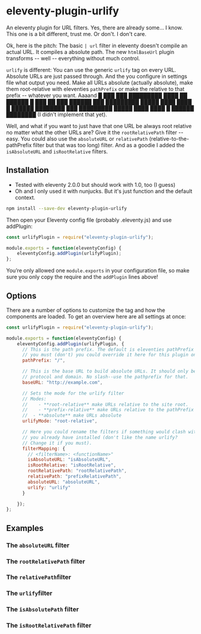 eleventy-plugin-urlify
================================================================================

An eleventy plugin for URL filters. Yes, there are already some… I know.
This one is a bit different, trust me. Or don't. I don't care.

Ok, here is the pitch: The basic `| url` filter in eleventy doesn't compile an
actual URL. It compiles a absolute path. The new `htmlBaseUrl` plugin transforms
-- well -- everything without much control.

`urlify` is different: You can use the generic `urlify` tag on every URL. 
Absolute URLs are just passed through. And the you configure in settings file
what output you need. Make all URLs absolute (actually absolute), make them
root-relative with eleventies `pathPrefix` or make the relative to that prefix
-- whatever you want. Aaaand █ ███ ███ █████████ ████ ██ ██████ █ ███ ██ ███
██████ ███ █████████ █████ ████ ████ █ ██████ ████████ ███ █████████ █████ ████
████ █ ██████ ████████ (I didn't implement that yet).

Well, and what if you want to just have that one URL be always root relative no
matter what the other URLs are? Give it the `rootRelativePath` filter -- easy. You
could also use the `absoluteURL` or `relativePath`
(relative-to-the-pathPrefix filter but that was too long) filter. And as a goodie
I added the `isAbsoluteURL` and `isRootRelative` filters.

Installation
--------------------------------------------------------------------------------

- Tested with eleventy 2.0.0 but should work with 1.0, too (I guess)
- Oh and I only used it with nunjucks. But it's just function and the default context.

```bash
npm install --save-dev eleventy-plugin-urlify
```

Then open your Eleventy config file (probably .eleventy.js) and use addPlugin:

```js
const urlifyPlugin = require("eleventy-plugin-urlify");

module.exports = function(eleventyConfig) {
    eleventyConfig.addPlugin(urlifyPlugin);
};
```

You’re only allowed one `module.exports` in your configuration file, so make sure
you only copy the require and the `addPlugin` lines above!

Options
--------------------------------------------------------------------------------

There are a number of options to customize the tag and how the components are
loaded. To get an overview here are all settings at once:

```js
const urlifyPlugin = require("eleventy-plugin-urlify");

module.exports = function(eleventyConfig) {
    eleventyConfig.addPlugin(urlifyPlugin, {
      // This is the path prefix. The default is eleventies pathPrefix but if
      // you must (don't) you could override it here for this plugin only.
      pathPrefix: "/",

      // This is the base URL to build absolute URLs. It should only be the
      // protocol and domain. No slash--use the pathprefix for that.
      baseURL: "http://example.com",

      // Sets the mode for the urlify filter 
      // Modes:
      // 	- **root-relative** make URLs relative to the site root.
      //	- **prefix-relative** make URLs relative to the pathPrefix
      //  - **absolute** make URLs absolute
      urlifyMode: "root-relative",

      // Here you could rename the filters if something would clash with filters
      // you already have installed (don't like the name urlify? 
      // Change it if you must).
      filterMapping: {
        // <filterName>: <functionName>"
        isAbsoluteURL: "isAbsoluteURL",
        isRootRelative: "isRootRelative",
        rootRelativePath: "rootRelativePath",
        relativePath: "prefixRelativePath",
        absoluteURL: "absoluteURL",
        urlify: "urlify"
      }

    });
};
```

Examples
--------------------------------------------------------------------------------

### The `absoluteURL` filter

### The `rootRelativePath` filter

### The `relativePath`filter

### The `urlify`filter

### The `isAbsolutePath` filter

### The `isRootRelativePath` filter
